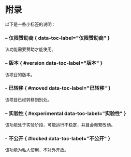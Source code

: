 # 附录

以下是一些小标签的说明：

### <!-- md:sponsors --> – 仅限赞助商 { data-toc-label="仅限赞助商" }

该功能需要赞助才能使用。

### <!-- md:version [v1.2.3]("正式版 v1.2.3<br>发布日期 2020/20/20<br>点击下载") --> – 版本 { #version data-toc-label="版本" }

该项目的版本。

### <!-- md:moved --> - 已转移 { #moved data-toc-label="已转移" }

该项目已经转移到别处。

### <!-- md:experimental --> – 实验性 { #experimental data-toc-label="实验性" }

该功能处于实验阶段，可能运行不稳定，并且会频繁改动。

### <!-- md:locked --> - 不公开 { #locked data-toc-label="不公开" }

该功能为私人使用，不对外开放。
